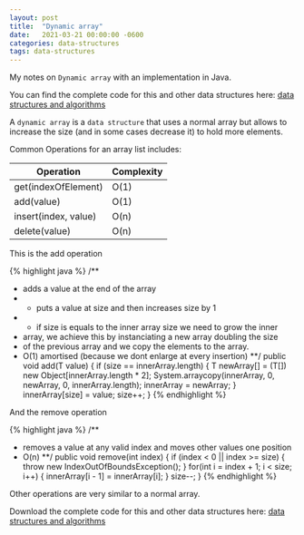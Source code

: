 ```yaml
---
layout: post
title:  "Dynamic array"
date:   2021-03-21 00:00:00 -0600
categories: data-structures
tags: data-structures
---
```

My notes on `Dynamic array` with an implementation in Java.

You can find the complete code for this and other data structures here: [data structures and algorithms][data structures and algorithms]

A `dynamic array` is a `data structure` that uses a normal array but allows to increase the size (and in some cases decrease it) to hold more elements.


Common Operations for an array list includes:

|Operation           |Complexity          |
|--------------------|--------------------|
|get(indexOfElement) |O(1)                |
|add(value)          |O(1)                |
|insert(index, value)|O(n)                |
|delete(value)       |O(n)                |


This is the add operation

{% highlight java %}
/**
* adds a value at the end of the array
* - puts a value at size and then increases size by 1
* - if size is equals to the inner array size we need to grow the inner
*   array, we achieve this by instanciating a new array doubling the size
*   of the previous array and we copy the elements to the array.
* O(1) amortised (because we dont enlarge at every insertion)
**/
public void add(T value) {
     if (size == innerArray.length) {
         T newArray[] =  (T[]) new Object[innerArray.length * 2];
         System.arraycopy(innerArray, 0, newArray, 0, innerArray.length);
         innerArray = newArray;
     }
     innerArray[size] = value;
     size++;
}
{% endhighlight %}

And the remove operation

{% highlight java %}
/**
* removes a value at any valid index and moves other values one position
* O(n)
**/
public void remove(int index) {
    if (index < 0 || index >= size) {
        throw new IndexOutOfBoundsException();
    }
    for(int i = index + 1; i < size; i++) {
        innerArray[i - 1] = innerArray[i];
    }
    size--;
}
{% endhighlight %}

Other operations are very similar to a normal array.

Download the complete code for this and other data structures here: [data structures and algorithms][data structures and algorithms]

[data structures and algorithms]: https://github.com/jsedano/examples/tree/main/data-structures-and-algorithms
